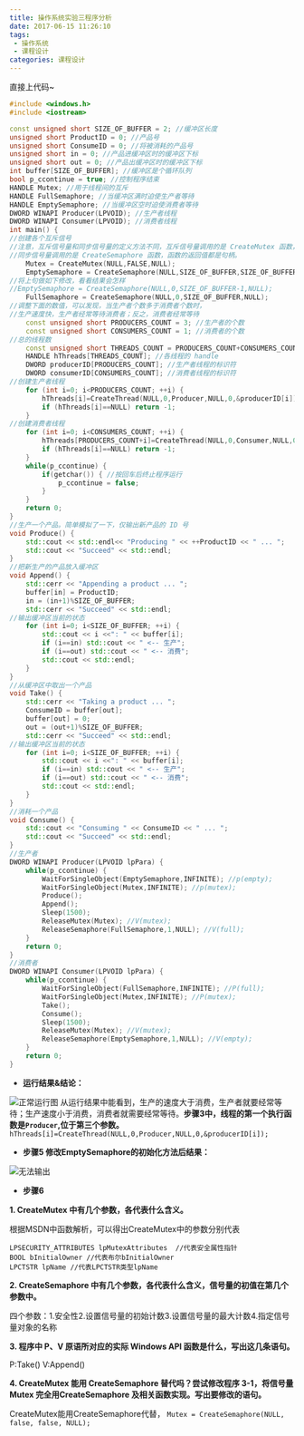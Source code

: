 ```yaml
---
title: 操作系统实验三程序分析
date: 2017-06-15 11:26:10
tags: 
 - 操作系统
 - 课程设计
categories: 课程设计
---
```




直接上代码~
<!-- more -->
```C++
#include <windows.h>
#include <iostream>

const unsigned short SIZE_OF_BUFFER = 2; //缓冲区长度
unsigned short ProductID = 0; //产品号
unsigned short ConsumeID = 0; //将被消耗的产品号
unsigned short in = 0; //产品进缓冲区时的缓冲区下标
unsigned short out = 0; //产品出缓冲区时的缓冲区下标
int buffer[SIZE_OF_BUFFER]; //缓冲区是个循环队列
bool p_ccontinue = true; //控制程序结束
HANDLE Mutex; //用于线程间的互斥
HANDLE FullSemaphore; //当缓冲区满时迫使生产者等待
HANDLE EmptySemaphore; //当缓冲区空时迫使消费者等待
DWORD WINAPI Producer(LPVOID); //生产者线程
DWORD WINAPI Consumer(LPVOID); //消费者线程
int main() {
//创建各个互斥信号
//注意，互斥信号量和同步信号量的定义方法不同，互斥信号量调用的是 CreateMutex 函数，
//同步信号量调用的是 CreateSemaphore 函数，函数的返回值都是句柄。
    Mutex = CreateMutex(NULL,FALSE,NULL);
    EmptySemaphore = CreateSemaphore(NULL,SIZE_OF_BUFFER,SIZE_OF_BUFFER,NULL);
//将上句做如下修改，看看结果会怎样
//EmptySemaphore = CreateSemaphore(NULL,0,SIZE_OF_BUFFER-1,NULL);
    FullSemaphore = CreateSemaphore(NULL,0,SIZE_OF_BUFFER,NULL);
//调整下面的数值，可以发现，当生产者个数多于消费者个数时，
//生产速度快，生产者经常等待消费者；反之，消费者经常等待
    const unsigned short PRODUCERS_COUNT = 3; //生产者的个数
    const unsigned short CONSUMERS_COUNT = 1; //消费者的个数
//总的线程数
    const unsigned short THREADS_COUNT = PRODUCERS_COUNT+CONSUMERS_COUNT;
    HANDLE hThreads[THREADS_COUNT]; //各线程的 handle
    DWORD producerID[PRODUCERS_COUNT]; //生产者线程的标识符
    DWORD consumerID[CONSUMERS_COUNT]; //消费者线程的标识符
//创建生产者线程
    for (int i=0; i<PRODUCERS_COUNT; ++i) {
        hThreads[i]=CreateThread(NULL,0,Producer,NULL,0,&producerID[i]);
        if (hThreads[i]==NULL) return -1;
    }
//创建消费者线程
    for (int i=0; i<CONSUMERS_COUNT; ++i) {
        hThreads[PRODUCERS_COUNT+i]=CreateThread(NULL,0,Consumer,NULL,0,&consumerID[i]);
        if (hThreads[i]==NULL) return -1;
    }
    while(p_ccontinue) {
        if(getchar()) { //按回车后终止程序运行
            p_ccontinue = false;
        }
    }
    return 0;
}
//生产一个产品。简单模拟了一下，仅输出新产品的 ID 号
void Produce() {
    std::cout << std::endl<< "Producing " << ++ProductID << " ... ";
    std::cout << "Succeed" << std::endl;
}
//把新生产的产品放入缓冲区
void Append() {
    std::cerr << "Appending a product ... ";
    buffer[in] = ProductID;
    in = (in+1)%SIZE_OF_BUFFER;
    std::cerr << "Succeed" << std::endl;
//输出缓冲区当前的状态
    for (int i=0; i<SIZE_OF_BUFFER; ++i) {
        std::cout << i <<": " << buffer[i];
        if (i==in) std::cout << " <-- 生产";
        if (i==out) std::cout << " <-- 消费";
        std::cout << std::endl;
    }
}
//从缓冲区中取出一个产品
void Take() {
    std::cerr << "Taking a product ... ";
    ConsumeID = buffer[out];
    buffer[out] = 0;
    out = (out+1)%SIZE_OF_BUFFER;
    std::cerr << "Succeed" << std::endl;
//输出缓冲区当前的状态
    for (int i=0; i<SIZE_OF_BUFFER; ++i) {
        std::cout << i <<": " << buffer[i];
        if (i==in) std::cout << " <-- 生产";
        if (i==out) std::cout << " <-- 消费";
        std::cout << std::endl;
    }
}
//消耗一个产品
void Consume() {
    std::cout << "Consuming " << ConsumeID << " ... ";
    std::cout << "Succeed" << std::endl;
}
//生产者
DWORD WINAPI Producer(LPVOID lpPara) {
    while(p_ccontinue) {
        WaitForSingleObject(EmptySemaphore,INFINITE); //p(empty);
        WaitForSingleObject(Mutex,INFINITE); //p(mutex);
        Produce();
        Append();
        Sleep(1500);
        ReleaseMutex(Mutex); //V(mutex);
        ReleaseSemaphore(FullSemaphore,1,NULL); //V(full);
    }
    return 0;
}
//消费者
DWORD WINAPI Consumer(LPVOID lpPara) {
    while(p_ccontinue) {
        WaitForSingleObject(FullSemaphore,INFINITE); //P(full);
        WaitForSingleObject(Mutex,INFINITE); //P(mutex);
        Take();
        Consume();
        Sleep(1500);
        ReleaseMutex(Mutex); //V(mutex);
        ReleaseSemaphore(EmptySemaphore,1,NULL); //V(empty);
    }
    return 0;
}
```
- **运行结果&结论：**

![正常运行图](http://upload-images.jianshu.io/upload_images/5433252-0e0c7d5d726580ea.png?imageMogr2/auto-orient/strip%7CimageView2/2/w/1240)
从运行结果中能看到，生产的速度大于消费，生产者就要经常等待；生产速度小于消费，消费者就需要经常等待。**步骤3中，线程的第一个执行函数是```Producer```,位于第三个参数。**```hThreads[i]=CreateThread(NULL,0,Producer,NULL,0,&producerID[i]);``` 
- **步骤5 修改EmptySemaphore的初始化方法后结果：**

![无法输出](http://upload-images.jianshu.io/upload_images/5433252-72d5367a1746b2ff.png?imageMogr2/auto-orient/strip%7CimageView2/2/w/1240)

 - **步骤6**

**1. CreateMutex 中有几个参数，各代表什么含义。**

根据MSDN中函数解析，可以得出CreateMutex中的参数分别代表
```
LPSECURITY_ATTRIBUTES lpMutexAttributes  //代表安全属性指针
BOOL bInitialOwner //代表布尔bInitialOwner
LPCTSTR lpName //代表LPCTSTR类型lpName
```
**2. CreateSemaphore 中有几个参数，各代表什么含义，信号量的初值在第几个参数中。**

四个参数：1.安全性2.设置信号量的初始计数3.设置信号量的最大计数4.指定信号量对象的名称

**3. 程序中 P、V 原语所对应的实际 Windows API 函数是什么，写出这几条语句。**

P:Take()     V:Append()

**4. CreateMutex 能用 CreateSemaphore 替代吗？尝试修改程序 3-1，将信号量 Mutex 完全用CreateSemaphore 及相关函数实现。写出要修改的语句。**

CreateMutex能用CreateSemaphore代替，
```Mutex = CreateSemaphore(NULL, false, false, NULL);```
